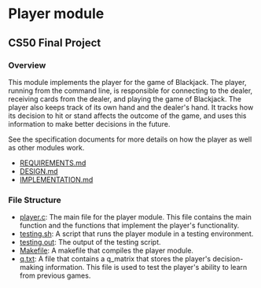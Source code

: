 # Player module
## CS50 Final Project

### Overview

This module implements the player for the game of Blackjack. 
The player, running from the command line, is responsible for connecting to the dealer, receiving cards from the dealer, and playing the game of Blackjack. 
The player also keeps track of its own hand and the dealer's hand.
It tracks how its decision to hit or stand affects the outcome of the game, and uses this information to make better decisions in the future. 

See the specification documents for more details on how the player as well as other modules work.

- [REQUIREMENTS.md](REQUIREMENTS.md)
- [DESIGN.md](DESIGN.md)
- [IMPLEMENTATION.md](IMPLEMENTATION.md)

### File Structure

- [player.c](player.c): The main file for the player module. This file contains the main function and the functions that implement the player's functionality.
- [testing.sh](testing.sh): A script that runs the player module in a testing environment.
- [testing.out](testing.out): The output of the testing script.
- [Makefile](Makefile): A makefile that compiles the player module.
- [q.txt](q.txt): A file that contains a q_matrix that stores the player's decision-making information. This file is used to test the player's ability to learn from previous games.